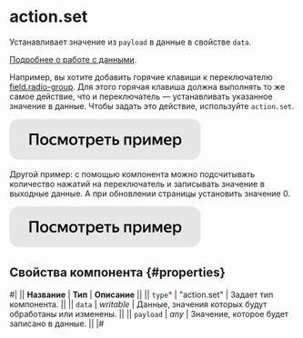 # action.set

Устанавливает значение из `payload` в данные в свойстве `data`.

[Подробнее о работе с данными](../operations/work-with-data.md).

Например, вы хотите добавить горячие клавиши к переключателю [field.radio-group](field.radio-group.md). Для этого горячая клавиша должна выполнять то же самое действие, что и переключатель — устанавливать указанное значение в данные. Чтобы задать это действие, используйте `action.set`.

[![](../_images/buttons/view-example.svg)](https://clck.ru/QSe9v)

Другой пример: с помощью компонента можно подсчитывать количество нажатий на переключатель и записывать значение в выходные данные. А при обновлении страницы установить значение 0.

[![](../_images/buttons/view-example.svg)](https://clck.ru/QRtSQ)

## Свойства компонента {#properties}

#|
|| **Название** | **Тип** | **Описание** ||
|| `type`<span style="color: red">\*</span> | "action.set" | Задает тип компонента. ||
|| `data` | _writable_ | Данные, значения которых будут обработаны или изменены. ||
|| `payload` | _any_ | Значение, которое будет записано в данные. ||
|#
